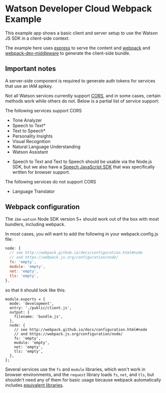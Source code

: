 # Watson Developer Cloud Webpack Example

This example app shows a basic client and server setup to use the Watson JS SDK in a client-side context.

The example here uses [express](http://expressjs.com/) to serve the content and [webpack](https://www.npmjs.com/package/webpack-dev-middleware) and
[webpack-dev-middleware](https://www.npmjs.com/package/webpack-dev-middleware) to generate the client-side bundle.

## Important notes

A server-side component is required to generate auth tokens for services that use an IAM apikey.

Not all Watson services currently support [CORS](https://developer.mozilla.org/en-US/docs/Web/HTTP/Access_control_CORS),
and in some cases, certain methods work while others do not. Below is a partial list of service support:

The following services support CORS

- Tone Analyzer
- Speech to Text\*
- Text to Speech\*
- Personality Insights
- Visual Recognition
- Natural Language Understanding
- Watson Assistant

* Speech to Text and Text to Speech should be usable via the Node.js SDK, but we also have a [Speech JavaScript SDK](https://www.npmjs.com/package/watson-speech) that was specifically written for browser support.

The following services do not support CORS

- Language Translator

## Webpack configuration

The `ibm-watson` Node SDK version 5+ should work out of the box with most bundlers, including webpack.

In most cases, you will want to add the following in your webpack.config.js file:

```js
node: {
  // see http://webpack.github.io/docs/configuration.html#node
  // and https://webpack.js.org/configuration/node/
  fs: 'empty',
  module: 'empty',
  net: 'empty',
  tls: 'empty',
},
```
so that it should look like this:
```
module.exports = {
  mode: 'development',
  entry: './public/client.js',
  output: {
    filename: 'bundle.js',
  },
  node: {
    // see http://webpack.github.io/docs/configuration.html#node
    // and https://webpack.js.org/configuration/node/
    fs: 'empty',
    module: 'empty',
    net: 'empty',
    tls: 'empty',
  },
};
```

Several services use the `fs` and `module` libraries, which won't work in browser environments, and the `request` library loads `fs`,
`net`, and `tls`, but shouldn't need any of them for basic usage because webpack automatically includes [equivalent libraries](https://www.npmjs.com/package/node-libs-browser).
